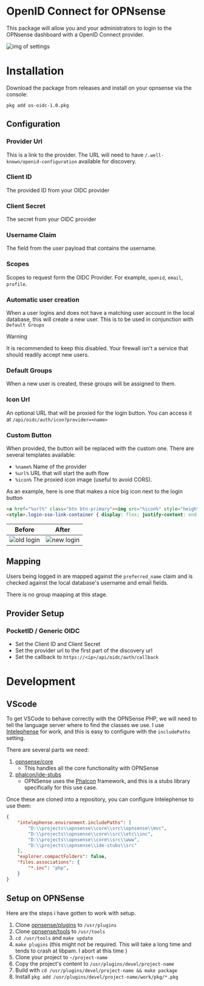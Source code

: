 # OpenID Connect for OPNsense
This package will allow you and your administrators to login to the OPNsense dashboard with a OpenID Connect provider.

![img of settings](https://i.lu.je/2025/Discord_gfAMDTPfun.png)

# Installation
Download the package from releases and install on your opnsense via the console:
```
pkg add os-oidc-1.0.pkg
```

## Configuration
### Provider Url
This is a link to the provider. The URL will need to have `/.well-known/openid-configuration` available for discovery.

### Client ID
The provided ID from your OIDC provider

### Client Secret
The secret from your OIDC provider

### Username Claim
The field from the user payload that contains the username.

### Scopes
Scopes to request form the OIDC Provider. For example, `openid`, `email`, `profile`.

### Automatic user creation
When a user logins and does not have a matching user account in the local database, this will create a new user.  This is to be used in conjunction with `Default Groups`

> [!WARNING]
> It is recommended to keep this disabled. Your firewall isn't a service that should readily accept new users.

### Default Groups
When a new user is created, these groups will be assigned to them.

### Icon Url
An optional URL that will be proxied for the login button. You can access it at `/api/oidc/auth/icon?provider=<name>`

### Custom Button 
When provided, the button will be replaced with the custom one. 
There are several templates available:
- `%name%` Name of the provider 
- `%url%` URL that will start the auth flow
- `%icon%` The proxied icon image (useful to avoid CORS).

As an example, here is one that makes a nice big icon next to the login button
```html
<a href="%url%" class="btn btn-primary"><img src="%icon%" style="height: 2em"> Login with %name%</a> 
<style>.login-sso-link-container { display: flex; justify-content: end; margin-top: 15px; margin-right: 9px; }</style>
```

| Before | After |
|--------|-------|
| ![old login](https://i.lu.je/2025/firefox_laeaoIMkWI.png) | ![new login](https://i.lu.je/2025/firefox_q6dNnOaA8b.png) |

## Mapping
Users being logged in are mapped against the `preferred_name` claim and is checked against the local database's username and email fields.

There is no group maaping at this stage.

## Provider Setup
### PocketID / Generic OIDC
- Set the Client ID and Client Secret
- Set the provider url to the first part of the discovery url
- Set the callback to `https://<ip>/api/oidc/auth/callback`

# Development
## VScode
To get VSCode to behave correctly with the OPNSense PHP, we will need to tell the language server where to find the classes we use.
I use [Intelephense](https://intelephense.com/) for work, and this is easy to configure with the `includePaths` setting. 

There are several parts we need:
1. [opnsense/core](https://github.com/opnsense/core)
   - This handles all the core functionality with OPNSense
2. [phalcon/ide-stubs](https://github.com/phalcon/ide-stubs)
   - OPNSense uses the [Phalcon](https://docs.phalcon.io/3.4/introduction/) framework, and this is a stubs library specifically for this use case. 

Once these are cloned into a repository, you can configure Intelephense to use them:
```json
{
    "intelephense.environment.includePaths": [
        "D:\\projects\\opnsense\\core\\src\\opnsense\\mvc",
        "D:\\projects\\opnsense\\core\\src\\etc\\inc",
        "D:\\projects\\opnsense\\core\\src\\www",
        "D:\\projects\\opnsense\\ide-stubs\\src"
    ],
    "explorer.compactFolders": false,
    "files.associations": {
        "*.inc": "php",
    }
}
```

## Setup on OPNSense
Here are the steps i have gotten to work with setup.

1. Clone [opnsense/plugins](https://github.com/opnsense/plugins) to `/usr/plugins`
2. Clone [opnsense/tools](https://github.com/opnsense/tools) to `/usr/tools`
3. `cd /usr/tools` and `make update`
4. `make plugins` (this might not be required. This will take a long time and tends to crash at libpam. I abort at this time )
5. Clone your project to `~/project-name`
6. Copy the project's content to `/usr/plugins/devel/project-name`
7. Build with `cd /usr/plugins/devel/project-name && make package`
8. Install `pkg add /usr/plugins/devel/project-name/work/pkg/*.pkg`
